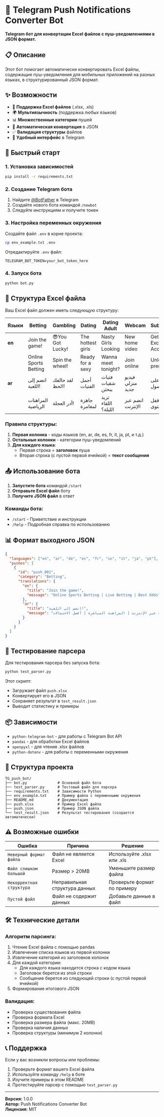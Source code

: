 # 🤖 Telegram Push Notifications Converter Bot

**Telegram бот для конвертации Excel файлов с пуш-уведомлениями в JSON формат.**

## 📋 Описание

Этот бот помогает автоматически конвертировать Excel файлы, содержащие пуш-уведомления для мобильных приложений на разных языках, в структурированный JSON формат.

## ✨ Возможности

- 📁 **Поддержка Excel файлов** (.xlsx, .xls)
- 🌍 **Мультиязычность** (поддержка любых языков)
- 📊 **Множественные категории** пушей
- 🔄 **Автоматическая конвертация** в JSON
- ✅ **Валидация структуры** файлов
- 📱 **Удобный интерфейс** в Telegram

## 🚀 Быстрый старт

### 1. Установка зависимостей

```bash
pip install -r requirements.txt
```

### 2. Создание Telegram бота

1. Найдите [@BotFather](https://t.me/BotFather) в Telegram
2. Создайте нового бота командой `/newbot`
3. Следуйте инструкциям и получите токен

### 3. Настройка переменных окружения

Создайте файл `.env` в корне проекта:

```bash
cp env_example.txt .env
```

Отредактируйте `.env` файл:

```
TELEGRAM_BOT_TOKEN=your_bot_token_here
```

### 4. Запуск бота

```bash
python bot.py
```

## 📁 Структура Excel файла

Ваш Excel файл должен иметь следующую структуру:

| Языки | Betting | Gambling | Dating | Dating Adult | Webcam | Subscription | Subscription Adult |
|-------|---------|----------|--------|------------- |--------|------------- |------------------- |
| **en** | Join the game! | 😎You Got Lucky! | The hottest girls | Nasty Girls Looking | New home video | Get Exclusive Access | Explore the Hottest |
|        | Online Sports Betting | Spin the wheel! | Ready for a sexy | Wanna meet tonight? | Join online | Unlock premium | Join now to indulge |
| **ar** | انضم إلى اللعبة! | لقد حالفك الحظ! | أجمل الفتيات | فتيات شقيات يبحثن | فيديو منزلي جديد | احصل على الوصول | استكشف أروع المحتوى! |
|        | المراهنات الرياضية | أدر العجلة! | جاهزة لمغامرة | تريد اللقاء الليلة؟ | انضم عبر الإنترنت | فك قفل المحتوى | انضم الآن للاستمتاع |

### Правила структуры:

1. **Первая колонка** - коды языков (en, ar, de, es, fr, it, ja, pt, и т.д.)
2. **Остальные колонки** - категории пуш-уведомлений
3. **Для каждого языка**:
   - Первая строка = **заголовок** пуша
   - Вторая строка (с пустой первой ячейкой) = **текст сообщения**

## 📤 Использование бота

1. **Запустите бота** командой `/start`
2. **Отправьте Excel файл** боту
3. **Получите JSON файл** в ответ

### Команды бота:

- `/start` - Приветствие и инструкции
- `/help` - Подробная справка по использованию

## 📊 Формат выходного JSON

```json
{
  "languages": ["en", "ar", "de", "es", "fr", "in", "it", "ja", "pt"],
  "pushes": [
    {
      "id": "push_001",
      "category": "Betting",
      "translations": {
        "en": {
          "title": "Join the game!",
          "message": "Online Sports Betting | Live Betting | Best Odds"
        },
        "ar": {
          "title": "انضم إلى اللعبة!",
          "message": "المراهنات الرياضية عبر الإنترنت | المراهنة المباشرة | أفضل الاحتمالات"
        }
      }
    }
  ]
}
```

## 🧪 Тестирование парсера

Для тестирования парсера без запуска бота:

```bash
python test_parser.py
```

Этот скрипт:
- Загружает файл `push.xlsx`
- Конвертирует его в JSON
- Сохраняет результат в `test_result.json`
- Выводит статистику и примеры

## 📦 Зависимости

- `python-telegram-bot` - для работы с Telegram Bot API
- `pandas` - для обработки Excel файлов
- `openpyxl` - для чтения .xlsx файлов
- `python-dotenv` - для работы с переменными окружения

## 🔧 Структура проекта

```
TG_push_bot/
├── bot.py              # Основной файл бота
├── test_parser.py      # Тестовый файл для парсера
├── requirements.txt    # Зависимости Python
├── env_example.txt     # Пример файла с переменными окружения
├── README.md           # Документация
├── push.xlsx           # Пример Excel файла
├── push.json           # Пример JSON файла
└── test_result.json    # Результат тестирования (создается автоматически)
```

## ⚠️ Возможные ошибки

| Ошибка | Причина | Решение |
|--------|---------|---------|
| `Неверный формат файла` | Файл не является Excel | Используйте .xlsx или .xls |
| `Файл слишком большой` | Размер > 20MB | Уменьшите размер файла |
| `Некорректная структура` | Неправильная структура данных | Проверьте формат по примеру |
| `Пустой файл` | Файл не содержит данных | Добавьте данные в файл |

## 🛠️ Технические детали

### Алгоритм парсинга:

1. Чтение Excel файла с помощью pandas
2. Извлечение списка языков из первой колонки
3. Извлечение категорий из заголовков колонок
4. Для каждой категории:
   - Для каждого языка находится строка с кодом языка
   - Заголовок берется из этой строки
   - Сообщение берется из следующей строки (с пустой первой ячейкой)
5. Формирование итогового JSON

### Валидация:

- Проверка существования файла
- Проверка формата Excel
- Проверка размера файла (макс. 20MB)
- Проверка наличия данных
- Проверка структуры (минимум 2 колонки)

## 📞 Поддержка

Если у вас возникли вопросы или проблемы:

1. Проверьте формат вашего Excel файла
2. Используйте команду `/help` в боте
3. Изучите примеры в этом README
4. Протестируйте парсер с помощью `test_parser.py`

---

**Версия:** 1.0.0  
**Автор:** Push Notifications Converter Bot  
**Лицензия:** MIT

